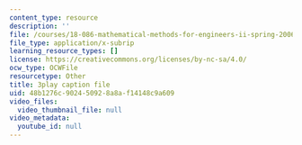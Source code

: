 ```yaml
---
content_type: resource
description: ''
file: /courses/18-086-mathematical-methods-for-engineers-ii-spring-2006/48b1276c902450928a8af14148c9a609_kyx2QgGkEpc.vtt
file_type: application/x-subrip
learning_resource_types: []
license: https://creativecommons.org/licenses/by-nc-sa/4.0/
ocw_type: OCWFile
resourcetype: Other
title: 3play caption file
uid: 48b1276c-9024-5092-8a8a-f14148c9a609
video_files:
  video_thumbnail_file: null
video_metadata:
  youtube_id: null
---
```

